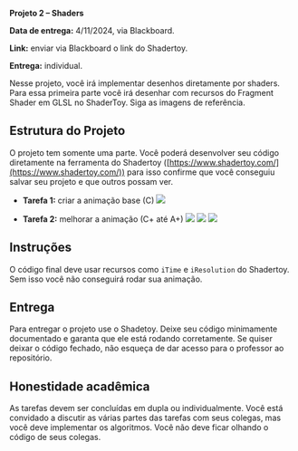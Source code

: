 
**Projeto 2 – Shaders**

**Data de entrega:** 4/11/2024, via Blackboard.

**Link:** enviar via Blackboard o link do Shadertoy.

**Entrega:** individual.

Nesse projeto, você irá implementar desenhos diretamente por shaders. Para essa primeira parte você irá desenhar com recursos do Fragment Shader em GLSL no ShaderToy. Siga as imagens de referência.


## Estrutura do Projeto

O projeto tem somente uma parte. Você poderá desenvolver seu código diretamente na ferramenta do Shadertoy ([https://www.shadertoy.com/](https://www.shadertoy.com/)) para isso confirme que você conseguiu salvar seu projeto e que outros possam ver.

* **Tarefa 1:** criar a animação base (C)
![](../imagens/Media2.gif) 

* **Tarefa 2:** melhorar a animação (C+ até A+)
![](../imagens/Media3.gif)
![](../imagens/Media4.gif)
![](../imagens/Media5.gif)


## Instruções

O código final deve usar recursos como `iTime` e `iResolution` do Shadertoy. Sem isso você não conseguirá rodar sua animação.


## Entrega

Para entregar o projeto use o Shadetoy. Deixe seu código minimamente documentado e garanta que ele está rodando corretamente. Se quiser deixar o código fechado, não esqueça de dar acesso para o professor ao repositório.


## Honestidade acadêmica

As tarefas devem ser concluídas em dupla ou individualmente. Você está convidado a discutir as várias partes das tarefas com seus colegas, mas você deve implementar os algoritmos. Você não deve ficar olhando o código de seus colegas.
